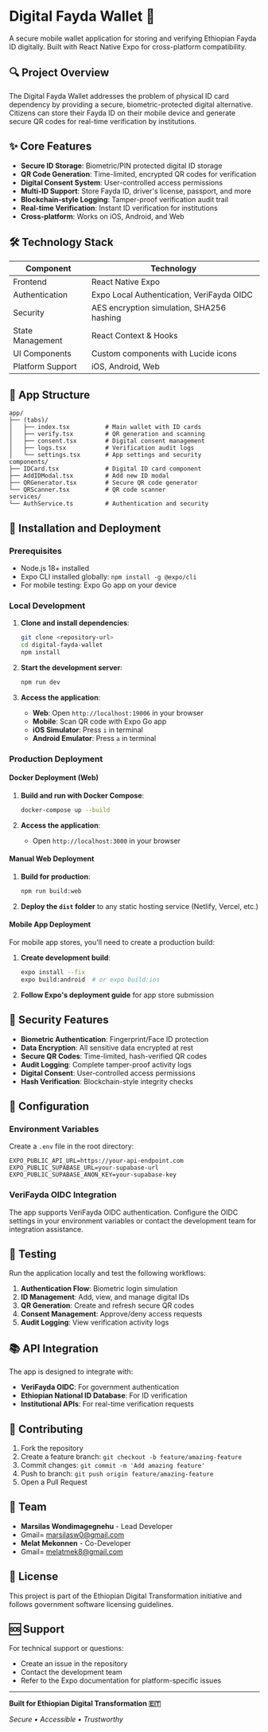 # Digital Fayda Wallet 🪪

A secure mobile wallet application for storing and verifying Ethiopian Fayda ID digitally. Built with React Native Expo for cross-platform compatibility.

## 🔍 Project Overview

The Digital Fayda Wallet addresses the problem of physical ID card dependency by providing a secure, biometric-protected digital alternative. Citizens can store their Fayda ID on their mobile device and generate secure QR codes for real-time verification by institutions.

## ✨ Core Features

- **Secure ID Storage**: Biometric/PIN protected digital ID storage
- **QR Code Generation**: Time-limited, encrypted QR codes for verification
- **Digital Consent System**: User-controlled access permissions
- **Multi-ID Support**: Store Fayda ID, driver's license, passport, and more
- **Blockchain-style Logging**: Tamper-proof verification audit trail
- **Real-time Verification**: Instant ID verification for institutions
- **Cross-platform**: Works on iOS, Android, and Web

## 🛠️ Technology Stack

| Component | Technology |
|-----------|------------|
| Frontend | React Native Expo |
| Authentication | Expo Local Authentication, VeriFayda OIDC |
| Security | AES encryption simulation, SHA256 hashing |
| State Management | React Context & Hooks |
| UI Components | Custom components with Lucide icons |
| Platform Support | iOS, Android, Web |

## 📱 App Structure

```
app/
├── (tabs)/
│   ├── index.tsx          # Main wallet with ID cards
│   ├── verify.tsx         # QR generation and scanning
│   ├── consent.tsx        # Digital consent management
│   ├── logs.tsx           # Verification audit logs
│   └── settings.tsx       # App settings and security
components/
├── IDCard.tsx             # Digital ID card component
├── AddIDModal.tsx         # Add new ID modal
├── QRGenerator.tsx        # Secure QR code generator
└── QRScanner.tsx          # QR code scanner
services/
└── AuthService.ts         # Authentication and security
```

## 🚀 Installation and Deployment

### Prerequisites

- Node.js 18+ installed
- Expo CLI installed globally: `npm install -g @expo/cli`
- For mobile testing: Expo Go app on your device

### Local Development

1. **Clone and install dependencies**:
   ```bash
   git clone <repository-url>
   cd digital-fayda-wallet
   npm install
   ```

2. **Start the development server**:
   ```bash
   npm run dev
   ```

3. **Access the application**:
   - **Web**: Open `http://localhost:19006` in your browser
   - **Mobile**: Scan QR code with Expo Go app
   - **iOS Simulator**: Press `i` in terminal
   - **Android Emulator**: Press `a` in terminal

### Production Deployment

#### Docker Deployment (Web)

1. **Build and run with Docker Compose**:
   ```bash
   docker-compose up --build
   ```

2. **Access the application**:
   - Open `http://localhost:3000` in your browser

#### Manual Web Deployment

1. **Build for production**:
   ```bash
   npm run build:web
   ```

2. **Deploy the `dist` folder** to any static hosting service (Netlify, Vercel, etc.)

#### Mobile App Deployment

For mobile app stores, you'll need to create a production build:

1. **Create development build**:
   ```bash
   expo install --fix
   expo build:android  # or expo build:ios
   ```

2. **Follow Expo's deployment guide** for app store submission

## 🔐 Security Features

- **Biometric Authentication**: Fingerprint/Face ID protection
- **Data Encryption**: All sensitive data encrypted at rest
- **Secure QR Codes**: Time-limited, hash-verified QR codes
- **Audit Logging**: Complete tamper-proof activity logs
- **Digital Consent**: User-controlled access permissions
- **Hash Verification**: Blockchain-style integrity checks

## 🔧 Configuration

### Environment Variables

Create a `.env` file in the root directory:

```env
EXPO_PUBLIC_API_URL=https://your-api-endpoint.com
EXPO_PUBLIC_SUPABASE_URL=your-supabase-url
EXPO_PUBLIC_SUPABASE_ANON_KEY=your-supabase-key
```

### VeriFayda OIDC Integration

The app supports VeriFayda OIDC authentication. Configure the OIDC settings in your environment variables or contact the development team for integration assistance.

## 🧪 Testing

Run the application locally and test the following workflows:

1. **Authentication Flow**: Biometric login simulation
2. **ID Management**: Add, view, and manage digital IDs
3. **QR Generation**: Create and refresh secure QR codes
4. **Consent Management**: Approve/deny access requests
5. **Audit Logging**: View verification activity logs

## 📚 API Integration

The app is designed to integrate with:

- **VeriFayda OIDC**: For government authentication
- **Ethiopian National ID Database**: For ID verification
- **Institutional APIs**: For real-time verification requests

## 🤝 Contributing

1. Fork the repository
2. Create a feature branch: `git checkout -b feature/amazing-feature`
3. Commit changes: `git commit -m 'Add amazing feature'`
4. Push to branch: `git push origin feature/amazing-feature`
5. Open a Pull Request

## 👥 Team

- **Marsilas Wondimagegnehu** - Lead Developer
- Gmail= marsilasw0@gmail.com
- **Melat Mekonnen** - Co-Developer
- Gmail=  melatmek8@gmail.com

## 📄 License

This project is part of the Ethiopian Digital Transformation initiative and follows government software licensing guidelines.

## 🆘 Support

For technical support or questions:

- Create an issue in the repository
- Contact the development team
- Refer to the Expo documentation for platform-specific issues

---

**Built for Ethiopian Digital Transformation 🇪🇹**

*Secure • Accessible • Trustworthy*

